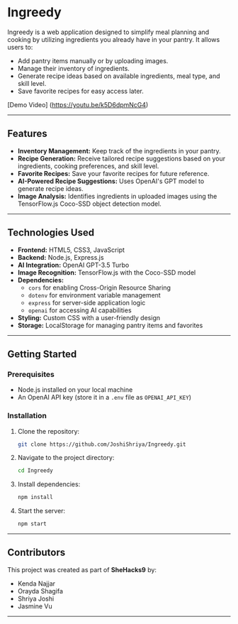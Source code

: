 # Ingreedy

Ingreedy is a web application designed to simplify meal planning and cooking by utilizing ingredients you already have in your pantry. It allows users to:

- Add pantry items manually or by uploading images.
- Manage their inventory of ingredients.
- Generate recipe ideas based on available ingredients, meal type, and skill level.
- Save favorite recipes for easy access later.

[Demo Video] (https://youtu.be/k5D6dpmNcG4)

---

## Features

- **Inventory Management:** Keep track of the ingredients in your pantry.
- **Recipe Generation:** Receive tailored recipe suggestions based on your ingredients, cooking preferences, and skill level.
- **Favorite Recipes:** Save your favorite recipes for future reference.
- **AI-Powered Recipe Suggestions:** Uses OpenAI's GPT model to generate recipe ideas.
- **Image Analysis:** Identifies ingredients in uploaded images using the TensorFlow.js Coco-SSD object detection model.

---

## Technologies Used

- **Frontend:** HTML5, CSS3, JavaScript
- **Backend:** Node.js, Express.js
- **AI Integration:** OpenAI GPT-3.5 Turbo
- **Image Recognition:** TensorFlow.js with the Coco-SSD model
- **Dependencies:** 
  - `cors` for enabling Cross-Origin Resource Sharing
  - `dotenv` for environment variable management
  - `express` for server-side application logic
  - `openai` for accessing AI capabilities
- **Styling:** Custom CSS with a user-friendly design
- **Storage:** LocalStorage for managing pantry items and favorites

---

## Getting Started

### Prerequisites

- Node.js installed on your local machine
- An OpenAI API key (store it in a `.env` file as `OPENAI_API_KEY`)

### Installation

1. Clone the repository:
   ```bash
   git clone https://github.com/JoshiShriya/Ingreedy.git
   ```
2. Navigate to the project directory:
   ```bash
   cd Ingreedy
   ```
3. Install dependencies:
   ```bash
   npm install
   ```
4. Start the server:
   ```bash
   npm start
   ```

---

## Contributors

This project was created as part of **SheHacks9** by:

- Kenda Najjar
- Orayda Shagifa
- Shriya Joshi 
- Jasmine Vu

---